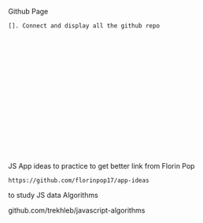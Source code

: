 Github Page

```[]. Connect and display all the github repo```










<br><br><br><br><br><br><br><br><br><br><br><br><br><br><br>
JS App ideas to practice to get better link from Florin Pop

```https://github.com/florinpop17/app-ideas```
 

to study JS data Algorithms

 github.com/trekhleb/javascript-algorithms